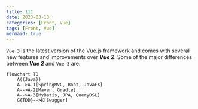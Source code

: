 ```yaml
---
title: 111
date: 2023-03-13
categories: [Front, Vue]
tags: [Front, Vue]
mermaid: true
---
```


`Vue 3` is the latest version of the Vue.js framework and comes with several new features and improvements over ***Vue 2***. Some of the major differences between ***Vue 2*** and `Vue 3` are:

```mermaid
flowchart TD
    A((Java))
    A-->A-1[SpringMVC, Boot, JavaFX]
    A-->A-2[Maven, Gradle]
    A-->A-3[MyBatis, JPA, QueryDSL]
    G{TDD}-->K[Swagger]
``` 